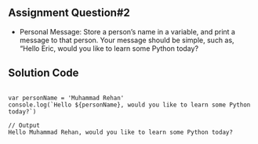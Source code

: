 ## Assignment Question#2
- Personal Message: Store a person’s name in a variable, and print a message to that person.
Your message should be simple, such as, “Hello Eric, would you like to learn some Python today?

## Solution Code

```

var personName = 'Muhammad Rehan'
console.log(`Hello ${personName}, would you like to learn some Python today?`)

// Output
Hello Muhammad Rehan, would you like to learn some Python today?

```